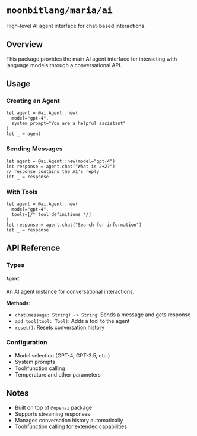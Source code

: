 # `moonbitlang/maria/ai`

High-level AI agent interface for chat-based interactions.

## Overview

This package provides the main AI agent interface for interacting with language models through a conversational API.

## Usage

### Creating an Agent

```moonbit
let agent = @ai.Agent::new(
  model="gpt-4",
  system_prompt="You are a helpful assistant"
)
let _ = agent
```

### Sending Messages

```moonbit
let agent = @ai.Agent::new(model="gpt-4")
let response = agent.chat("What is 2+2?")
// response contains the AI's reply
let _ = response
```

### With Tools

```moonbit
let agent = @ai.Agent::new(
  model="gpt-4",
  tools=[/* tool definitions */]
)
let response = agent.chat("Search for information")
let _ = response
```

## API Reference

### Types

#### `Agent`

An AI agent instance for conversational interactions.

**Methods:**
- `chat(message: String) -> String`: Sends a message and gets response
- `add_tool(tool: Tool)`: Adds a tool to the agent
- `reset()`: Resets conversation history

### Configuration

- Model selection (GPT-4, GPT-3.5, etc.)
- System prompts
- Tool/function calling
- Temperature and other parameters

## Notes

- Built on top of `@openai` package
- Supports streaming responses
- Manages conversation history automatically
- Tool/function calling for extended capabilities

